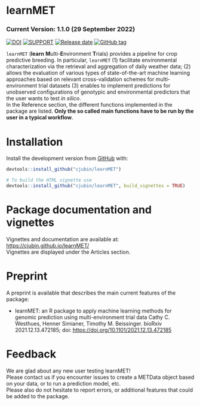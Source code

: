 
<!-- README.md is generated from README.Rmd. Please edit that file -->

# **learnMET**

### **Current Version**: 1.1.0 (29 September 2022)

[![DOI](https://img.shields.io/badge/DOI-doi.org%2F10.1093%2Fg3journal%2Fjkac226-B31B1B.svg)](https://doi.org/10.1093/g3journal/jkac226)
[![SUPPORT](https://img.shields.io/badge/SUPPORT-R-blue)](https://github.com/cjubin/learnMET/blob/main/README.md)
[![Release
date](https://img.shields.io/github/release-date/cjubin/learnMET)](https://packagist.org/packages/cjubin/learnMET)
[![GitHub
tag](https://img.shields.io/github/tag/Naereen/StrapDown.js.svg)](https://GitHub.com/Naereen/StrapDown.js/tags/)

`learnMET` (**learn** **M**ulti-**E**nvironment **T**rials) provides a
pipeline for crop predictive breeding. In particular, `learnMET` (1)
facilitate environmental characterization via the retrieval and
aggregation of daily weather data; (2) allows the evaluation of various
types of state-of-the-art machine learning approaches based on relevant
cross-validation schemes for multi-environment trial datasets (3)
enables to implement predictions for unobserved configurations of
genotypic and environmental predictors that the user wants to test *in
silico*.  
In the Reference section, the different functions implemented in the
package are listed. **Only the so called main functions have to be run
by the user in a typical workflow**.

# Installation

Install the development version from
[GitHub](https://github.com/cjubin/learnMET) with:

``` r
devtools::install_github("cjubin/learnMET")

# To build the HTML vignette use
devtools::install_github("cjubin/learnMET", build_vignettes = TRUE)
```

# Package documentation and vignettes

Vignettes and documentation are available at:
<https://cjubin.github.io/learnMET/>  
Vignettes are displayed under the Articles section.

# Preprint

A preprint is available that describes the main current features of the
package:  

-   learnMET: an R package to apply machine learning methods for genomic
    prediction using multi-environment trial data Cathy C. Westhues,
    Henner Simianer, Timothy M. Beissinger. bioRxiv 2021.12.13.472185;
    doi: <https://doi.org/10.1101/2021.12.13.472185>

# Feedback

We are glad about any new user testing learnMET!  
Please contact us if you encounter issues to create a METData object
based on your data, or to run a prediction model, etc.  
Please also do not hesitate to report errors, or additional features
that could be added to the package.
